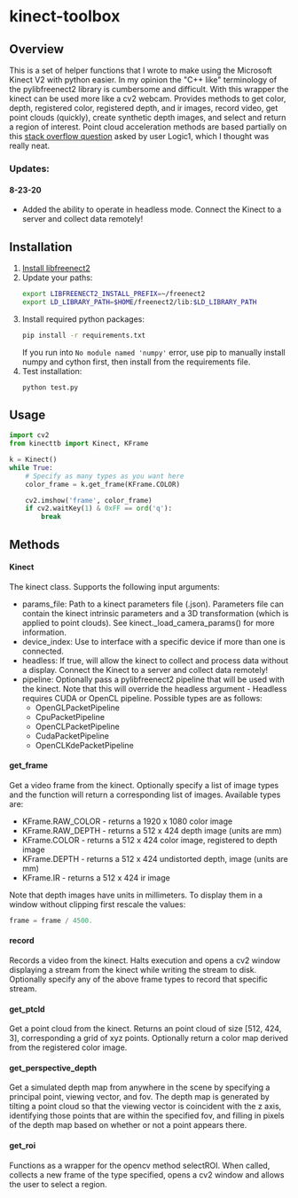 # kinect-toolbox
## Overview
This is a set of helper functions that I wrote to make using the Microsoft Kinect V2 with python easier. In my opinion the "C++ like" terminology of the pylibfreenect2 library is cumbersome and difficult. With this wrapper the kinect can be used more like a cv2 webcam. Provides methods to get color, depth, registered color, registered depth, and ir images, record video, get point clouds (quickly), create synthetic depth images, and select and return a region of interest. Point cloud acceleration methods are based partially on this [stack overflow question](https://stackoverflow.com/questions/41241236/vectorizing-the-kinect-real-world-coordinate-processing-algorithm-for-speed) asked by user Logic1, which I thought was really neat.

### Updates:
#### 8-23-20
* Added the ability to operate in headless mode. Connect the Kinect to a server and collect data remotely!

## Installation
1) [Install libfreenect2](https://github.com/OpenKinect/libfreenect2) 
2) Update your paths:
    ```bash
    export LIBFREENECT2_INSTALL_PREFIX=~/freenect2
    export LD_LIBRARY_PATH=$HOME/freenect2/lib:$LD_LIBRARY_PATH
    ```
3) Install required python packages:
    ```bash
    pip install -r requirements.txt
    ```
    If you run into `No module named 'numpy'` error, use pip to manually install numpy and cython first, then install from the requirements file. 
4) Test installation:
    ```bash
    python test.py
    ```

## Usage
```python
import cv2
from kinecttb import Kinect, KFrame

k = Kinect()
while True:
    # Specify as many types as you want here
    color_frame = k.get_frame(KFrame.COLOR)

    cv2.imshow('frame', color_frame)
    if cv2.waitKey(1) & 0xFF == ord('q'):
        break
```

## Methods
#### Kinect
The kinect class. Supports the following input arguments:
* params_file: Path to a kinect parameters file (.json). Parameters file can contain the kinect intrinsic parameters and a 3D transformation (which is applied to point clouds). See kinect._load_camera_params() for more information. 
* device_index: Use to interface with a specific device if more than one is connected. 
* headless: If true, will allow the kinect to collect and process data without a display. Connect the Kinect to a server and collect data remotely!
* pipeline: Optionally pass a pylibfreenect2 pipeline that will be used with the kinect. Note that this will override the headless argument - Headless requires CUDA or OpenCL pipeline. Possible types are as follows:
    * OpenGLPacketPipeline
    * CpuPacketPipeline
    * OpenCLPacketPipeline
    * CudaPacketPipeline
    * OpenCLKdePacketPipeline

#### get_frame
Get a video frame from the kinect. Optionally specify a list of image types and the function will return a corresponding list of images. Available types are:
* KFrame.RAW_COLOR - returns a 1920 x 1080 color image
* KFrame.RAW_DEPTH - returns a 512 x 424 depth image (units are mm)
* KFrame.COLOR     - returns a 512 x 424 color image, registered to depth image
* KFrame.DEPTH     - returns a 512 x 424 undistorted depth, image (units are mm)
* KFrame.IR        - returns a 512 x 424 ir image

Note that depth images have units in millimeters. To display them in a window without clipping first rescale the values:
```python
frame = frame / 4500.
```

#### record
Records a video from the kinect. Halts execution and opens a cv2 window displaying a stream from the kinect while writing the stream to disk. Optionally specify any of the above frame types to record that specific stream.

#### get_ptcld
Get a point cloud from the kinect. Returns an point cloud of size [512, 424, 3], corresponding a grid of xyz points. Optionally return a color map derived from the registered color image.

#### get_perspective_depth
Get a simulated depth map from anywhere in the scene by specifying a principal point, viewing vector, and fov. The depth map is generated by tilting a point cloud so that the viewing vector is coincident with the z axis, identifying those points that are within the specified fov, and filling in pixels of the depth map based on whether or not a point appears there.

#### get_roi
Functions as a wrapper for the opencv method selectROI. When called, collects a new frame of the type specified, opens a cv2 window and allows the user to select a region.
